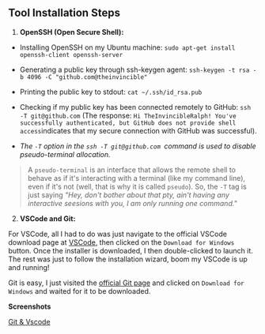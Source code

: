 ## Tool Installation Steps

1. **OpenSSH (Open Secure Shell):**

 - Installing OpenSSH on my Ubuntu machine: `sudo apt-get install openssh-client openssh-server`
 - Generating a public key through ssh-keygen agent: `ssh-keygen -t rsa -b 4096 -C "github.com@theinvincible"`
 - Printing the public key to stdout: `cat ~/.ssh/id_rsa.pub`
 - Checking if my public key has been connected remotely to GitHub:  `ssh -T git@github.com` (The response: `Hi TheInvincibleRalph! You've successfully authenticated, but GitHub does not provide shell access`indicates that my secure connection with GitHub was successful).

 -   *The `-T` option in the `ssh -T git@github.com `command is used to disable pseudo-terminal allocation.*

 >  A `pseudo-terminal` is an interface that allows the remote shell to behave as if it's interacting with a terminal (like my command line), even if it's not (well, that is why it is called `pseudo`). So, the `-T` tag is just saying *"Hey, don't bother about that pty, ain't having any interactive seesions with you, I am only running one command."*




2. **VSCode and Git:**

For VSCode, all I had to do was just navigate to the official VSCode download page at [VSCode](https://code.visualstudio.com/), then clicked on the `Download for Windows` button. Once the installer is downloaded, I then double-clicked to launch it. The rest was just to follow the installation wizard, boom my VSCode is up and running!

Git is easy, I just visited the [official Git page](https://git-scm.com/) and clicked on `Download for Windows` and waited for it to be downloaded.

**Screenshots**

[Git & Vscode](https://drive.google.com/drive/folders/1NlzNvsOBZry3WnCicltmnb7ayM3R7MRx)